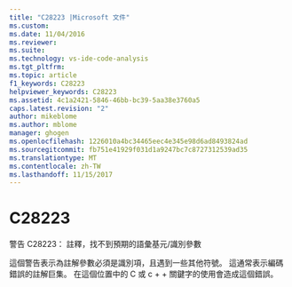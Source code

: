 ```yaml
---
title: "C28223 |Microsoft 文件"
ms.custom: 
ms.date: 11/04/2016
ms.reviewer: 
ms.suite: 
ms.technology: vs-ide-code-analysis
ms.tgt_pltfrm: 
ms.topic: article
f1_keywords: C28223
helpviewer_keywords: C28223
ms.assetid: 4c1a2421-5846-46bb-bc39-5aa38e3760a5
caps.latest.revision: "2"
author: mikeblome
ms.author: mblome
manager: ghogen
ms.openlocfilehash: 1226010a4bc34465eec4e345e98d6ad8493824ad
ms.sourcegitcommit: fb751e41929f031d1a9247bc7c8727312539ad35
ms.translationtype: MT
ms.contentlocale: zh-TW
ms.lasthandoff: 11/15/2017
---
```

# <a name="c28223"></a>C28223
警告 C28223： 註釋，找不到預期的語彙基元/識別參數  
  
 這個警告表示為註解參數必須是識別項，且遇到一些其他符號。 這通常表示編碼錯誤的註解巨集。 在這個位置中的 C 或 c + + 關鍵字的使用會造成這個錯誤。